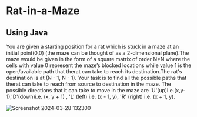# Rat-in-a-Maze
## Using Java
You are given a starting position for a rat which is stuck in a maze at an initial point(0,0) (the maze can be thought of as a 2-dimensional plane).The maze would be given in the form of a square matrix of order N*N where the cells with value 0 represent the maze’s blocked locations while value 1 is the open/available path that therat can take to reach its destination.The rat's destination is at (N - 1, N - 1). Your task is to find all the possible paths that therat can take to reach from source to destination in the maze. The possible directions that it can take to move in the maze are 'U'(up)i.e.(x,y-1),'D'(down)i.e. (x, y + 1) , 'L' (left) i.e. (x - 1, y), 'R' (right) i.e. (x + 1, y).

![Screenshot 2024-03-28 132300](https://github.com/SamruddhiNadgouda/Rat-in-a-Maze/assets/97962486/6776cf20-4b25-446e-93c7-90161fccba9e)
